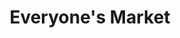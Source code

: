 ---
title: "Everyone's Market"
url: /eugene/everyones-market-west-19th-avenue/
shop: convenience
---